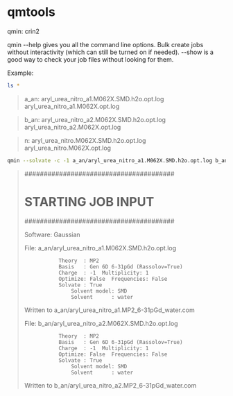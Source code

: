 # qmtools

qmin: crin2

qmin --help gives you all the command line options. Bulk create jobs without interactivity (which can still be turned on if needed). --show is a good way to check your job files without looking for them. 

Example:
```bash
ls *
```
>    a_an:
>    aryl_urea_nitro_a1.M062X.SMD.h2o.opt.log aryl_urea_nitro_a1.M062X.opt.log

>    b_an:
>    aryl_urea_nitro_a2.M062X.SMD.h2o.opt.log aryl_urea_nitro_a2.M062X.opt.log

>    n:
>    aryl_urea_nitro.M062X.SMD.h2o.opt.log aryl_urea_nitro.M062X.opt.log

```bash
qmin --solvate -c -1 a_an/aryl_urea_nitro_a1.M062X.SMD.h2o.opt.log b_an/aryl_urea_nitro_a2.M062X.SMD.h2o.opt.log
```

>    #######################################
>    #        STARTING   JOB  INPUT        #
>    #######################################
>
>    Software: Gaussian
>
>    File: a_an/aryl_urea_nitro_a1.M062X.SMD.h2o.opt.log
>
>                Theory  : MP2
>                Basis   : Gen 6D 6-31pGd (Rassolov=True)
>                Charge  : -1  Multiplicity: 1
>                Optimize: False  Frequencies: False
>                Solvate : True
>                    Solvent model: SMD
>                    Solvent      : water
>
>Written to a_an/aryl_urea_nitro_a1.MP2_6-31pGd_water.com
>
>    File: b_an/aryl_urea_nitro_a2.M062X.SMD.h2o.opt.log
>
>                Theory  : MP2
>                Basis   : Gen 6D 6-31pGd (Rassolov=True)
>                Charge  : -1  Multiplicity: 1
>                Optimize: False  Frequencies: False
>                Solvate : True
>                    Solvent model: SMD
>                    Solvent      : water
>
>Written to b_an/aryl_urea_nitro_a2.MP2_6-31pGd_water.com